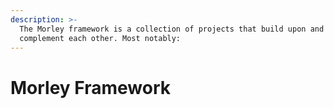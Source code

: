 ```yaml
---
description: >-
  The Morley framework is a collection of projects that build upon and
  complement each other. Most notably:
---
```


# Morley Framework

